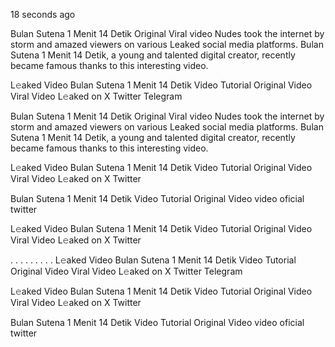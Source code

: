 18 seconds ago

Bulan Sutena 1 Menit 14 Detik Original Viral video Nudes took the internet by storm and amazed viewers on various Leaked social media platforms. Bulan Sutena 1 Menit 14 Detik, a young and talented digital creator, recently became famous thanks to this interesting video.

L𝚎aked Video Bulan Sutena 1 Menit 14 Detik Video Tutorial Original Video Viral Video L𝚎aked on X Twitter Telegram


Bulan Sutena 1 Menit 14 Detik Original Viral video Nudes took the internet by storm and amazed viewers on various Leaked social media platforms. Bulan Sutena 1 Menit 14 Detik, a young and talented digital creator, recently became famous thanks to this interesting video.

L𝚎aked Video Bulan Sutena 1 Menit 14 Detik Video Tutorial Original Video Viral Video L𝚎aked on X Twitter

Bulan Sutena 1 Menit 14 Detik Video Tutorial Original Video video oficial twitter

L𝚎aked Video Bulan Sutena 1 Menit 14 Detik Video Tutorial Original Video Viral Video L𝚎aked on X Twitter

. . . . . . . . . L𝚎aked Video Bulan Sutena 1 Menit 14 Detik Video Tutorial Original Video Viral Video L𝚎aked on X Twitter Telegram

L𝚎aked Video Bulan Sutena 1 Menit 14 Detik Video Tutorial Original Video Viral Video L𝚎aked on X Twitter

Bulan Sutena 1 Menit 14 Detik Video Tutorial Original Video video oficial twitter

